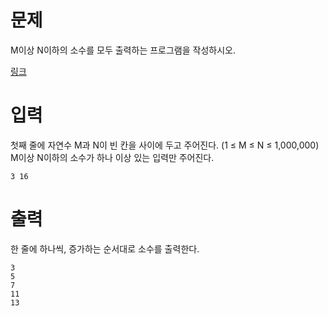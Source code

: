 # 문제

M이상 N이하의 소수를 모두 출력하는 프로그램을 작성하시오.

[링크](https://velog.io/@koyo/python-is-prime-number)

# 입력

첫째 줄에 자연수 M과 N이 빈 칸을 사이에 두고 주어진다. (1 ≤ M ≤ N ≤ 1,000,000) M이상 N이하의 소수가 하나 이상 있는 입력만 주어진다.

```
3 16
```

# 출력

한 줄에 하나씩, 증가하는 순서대로 소수를 출력한다.

```
3
5
7
11
13
```